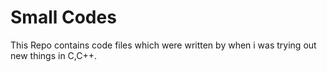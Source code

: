 # Small Codes
This Repo contains code files which were written by when i was trying out new things in C,C++.
